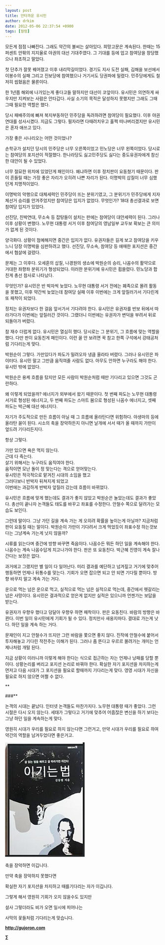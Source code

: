 ```yaml
---
layout: post
title: 안타까운 유시민
author: drkim
date: 2012-05-06 22:37:54 +0900
tags: [컬럼]
---
```

모든게 점점 나빠진다. 그래도 약간의 불씨는 살아있다. 희망고문은 계속된다. 한때는 15퍼센트 안팎의 지지율로 야권의 대선 기대주였다. 그 기대를 등에 업고 참여당을 창당했으나 좌초하고 말았다. 

첫 단추가 잘못 꿰어졌고 이후 내리막길이었다. 경기도 지사 도전 실패, 김해을 보선에서 이봉수의 실패 그리고 진보당에 참여했으나 거기서도 당권파에 밀렸다. 민주당에게도 철저히 씹혔음은 물론이다. 

한 1년쯤 해외에 나가있는게 좋다고들 말하지만 대선이 코앞이다. 유시민은 의연하게 싸우지만 지켜보는 사람은 안타갑다. 사실 소기의 목적은 달성하지 못했지만 그래도 그때그때 필요한 역할은 했다. 

당시 패배주의에 빠져 복지부동하던 민주당을 독려하려면 참여당이 필요했다. 이후 야권연대를 성사시켰다. 지금도 그렇다. 필자라면 다때려치우고 훌쩍 떠나버리겠지만 유시민은 혼자 애쓰고 있다. 



가장 좋은 시나리오는 어떤 것이었나? 



손학규가 설치던 당시의 민주당은 너무 오른쪽이었고 민노당은 너무 왼쪽이었다. 당시로는 참여당의 포지션이 적절했다. 한나라당도 싫고민주당도 싫다는 중도유권자에게 참신한 대안이 될 수 있었다. 

너무 절묘한 위치에 있었던게 패인이다. 왜냐하면 이후 정치판이 요동쳤기 때문이다. 판이 흔들릴 때는 가장 좋은 자리가 오히려 나쁜 자리가 된다. 이명박의 삽질이 너무 심했던게 치명적이었다. 

이명박의 악행으로 대체세력인 민주당이 뜨는 분위기였고, 그 분위기가 민주당에게 지자체선거 승리를 안겨주었지만 참여당은 입지가 없었다. 무엇인가? 18대 총선결과로 보면 참여당 입지가 있었다. 

선진당, 친박연대, 무소속 등 잡탕들이 설치는 판에는 참여당이 대안세력이 된다. 그러나 이후 상황이 변했다. 노무현 대통령 서거 이후 참여당의 영남일부 교두보 확보는 큰 의미가 없게 된 것이다. 

양극화다. 상황이 첨예해지면 중간은 입지가 없다. 유권자들은 길게 보고 참여당을 키우느니 당장 이명박을 심판하려고 했다. 선진당, 무소속, 참여당 등 애매한 포지션은 중간에서 협살에 걸렸다. 

문제는 그 이후다. 오세훈의 삽질, 나경원의 생쇼에 박원순의 승리, 나꼼수의 활약으로 거대한 좌향좌 분위기가 형성되었다. 이러한 분위기에 유시민은 휩쓸렸다. 민노당과 합친게 총선 참사로 나타났다. 

무엇인가? 유시민은 반 박자씩 늦었다. 노무현 대통령 서거 전에는 폐족으로 몰려 활동을 못했고, 이후 약간씩 늦었는데 참여당 실패 이후 이번에는 크게 앞질러가서 기다린게 또 패착이 되었다. 

정치는 유권자보다 한 걸음 앞서가서 기다려야 한다. 유시민은 유권자를 반보 뒤에서 따라가다가 이번에는 앞질러간 것이다. 그랬더니 이번에는 유권자가 변덕을 부려서 뒤로 되돌아가 버렸다. 

참 재수 더럽게 없다. 유시민은 열심히 했다. 당시로는 그 분위기, 그 흐름에 맞는 역할을 했다. 다만 판이 요동친게 패인이다. 이런 꼴 안 보려면 꾹 참고 한쪽 구석에서 강태공처럼 기다리는게 맞다. 

박원순이 그렇다. 가만있다가 파도가 밀려오자 냉큼 올라타 버렸다. 그러나 유시민은 파이터다. 유시민 말고 그만큼 움직여줄 사람도 없다. 아무도 안하면 누구라도 해야 한다. 유시민 밖에 없었다. 

박원순은 용케 흐름을 탔지만 모든 사람이 박원순처럼 때만 기다리고 있으면 그것도 곤란하다. 

왜 이렇게 되었을까? 에너지가 외부에서 왔기 때문이다. 첫 번째 파도는 노무현 대통령 서거로 형성된 에너지고, 두 번째 파도는 스마트 붐으로 형성된 나꼼수 에너지고, 셋째 파도는 박근혜 대선 에너지다. 

자기가 주도적으로 만든 흐름이 아닐 때 그 흐름에 올라탄다면 위험하다. 야생마의 등에 올라탄 꼴이 된다. 시소의 축을 장악하든지 아니면 날개에 서서 때가 올 때까지 가만이 엎드려 기다리든지다. 

항상 그렇다. 

  
가만 있으면 욕은 먹지 않는다.  
근데 다 죽는다.  
살기 위해서는 누구라도 움직여야 한다.  
움직이면 모난 돌이 정 맞는다는 격으로 얻어맞는다.  
유시민은 적극적으로 맡겨진 시대의 소임을 했고   
그러다보니 반박자 뒤쳐지게 되었고  
이번에는 과감하게 반박자 앞질러 갔는데 흐름이 바뀌었다. 

유시민은 흐름에 맞게 했는데도 결과가 좋지 않았고 박원순은 놀았는데도 결과가 좋았다. 총선이 끝나자 논객들도 태도를 바꾸고 좌표를 수정한다. 안철수 쪽으로 달려가는 모습도 보인다. 

그런데 말이다. 그냥 가던 길을 계속 가는 게 오히려 확률을 높이는게 아닐까? 지금처럼 판이 요동칠 때는 말이다. 박원순이 가만이 기다려서 크게 먹었듯이 좌표수정 하는것보다는 그냥계속 가는게 낫지 않을까? 

시류를 읽는다며 중간에 방향 바꾸면 죽음이다. 나꼼수든 뭐든 하던 일을 계속해야 한다. 나꼼수는 계속 나꼼수답게 치고나가야 한다. 판은 또 요동친다. 박근혜 진영이 계속 잘나간다는 보장은 없다. 

과거에고 그랬지만 별 일이 다 일어난다. 미리 결과를 예단하고 넘겨짚고 거기에 맞추어 행동하면 언제나 뒤통수를 맞는다. 기회가 오면 잡으면 되고 안 되면 기다릴 뿐이다. 방향 바꾸지 말고 계속 가는 거다. 

운으로 먹는 넘은 운으로 먹고, 실적으로 먹는 넘은 실적으로 먹는데, 중간에서 헷갈리는 넘은 사망이다. 유시민은 결과적으로 얻은게 없지만 실적은 있으니까 언젠가는 보답을 받는다. 

유권자가 우향우 했다고 덩달아 우향우 하면 패착이다. 판은 요동친다. 바람의 방향은 바뀐다. 이번 일이 유시민에게 기회가 될 수 있다. 정치만사 새옹지마다. 결대로 가는게 낫다. 하던 일을 계속 하는 거다. 

문재인이 지고 안철수가 뜨지만 그런 바람을 쫓으면 좋지 않다. 진작에 안철수에 붙어서 투자해놓고 기다린 작전주는 이해가 된다. 그러나 좀 뜬다고 우르르 몰려가는 개미는 언제나처럼 개털 된다. 

지금 상황이 이러니까 이렇게 해야 한다는 식으로 접근하는 자는 언제나 낭패를 당할 뿐이다. 상황논리를 버리고 포지션 논리로 바꿔야 한다. 확실한 자기 포지션을 차지하는게 먼저고 다음 시대가 그 포지션을 필요로 할때까지 기다리는게 맞다. 영영 시대가 자신을 필요로 하지 않으면 어쩔 수 없다. 


** 

\###** 

논객의 시대는 끝났다. 인터넷 논객들도 마찬가지다. 노무현 대통령 때가 좋았다. 그런 시절은 다시 오지 않는다. 세태가 그렇다고 거기에 맞추어 어줍잖은 변신을 하기 보다는 그냥 하던 일을 계속하는게 맞다. 

영원히 시대가 우리를 필요로 하지 않는다면 그런거고, 만약 시대가 우리를 필요로 하여 약간의 역할을 남겨두었다면 좋은거고. 









![](/files/attach/images/199/290/248/123456.JPG)



축을 장악하면 이깁니다.

만약 축을 장악하지 못했다면 

확실한 자기 포지션을 차지하고 때를기다리는 자가 이깁니다.

그렇게 해서 영원히 기회가 오지 않을수도 있지만 

설사 그렇더라도 비가 오면 일시에 피어나는 

사막의 꽃들처럼 기다리는게 맞습니다.







**http://gujoron.com**  


**∑**
